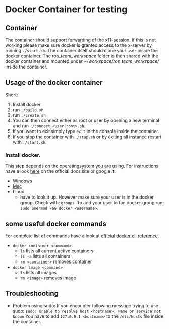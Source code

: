 # Docker Container for testing

## Container
The container should support forwarding of the x11-session. If this is not working please make sure docker is granted access to the x-server by running `./start.sh`.
The container itself should clone your `user` inside the docker container. The _ros_team_workspace_ folder is then shared with the docker container and mounted under _~/workspace/ros_team_workspace/_ inside the container.

## Usage of the docker container
Short:
1. Install docker
2. run `./build.sh`
3. run `./create.sh`
4. You can then connect either as root or user by opening a new terminal and run `:/connect_<user|root>.sh`.
5. If you want to exit simply type `exit` in the console inside the container.
6. If you stop the container with `./stop.sh` or by exiting all instance restart with `./start.sh`.

### Install docker.
This step depends on the operatingsystem you are using. For instructions have a look [here](https://docs.docker.com/) on the official docs site or google it.
* [Windows](https://docs.docker.com/desktop/windows/install/)
* [Mac](https://docs.docker.com/desktop/mac/install/)
* Linux
    - have to look it up. However make sure your user is in the docker group. Check with: `groups`.
    To add your user to the docker group run: `sudo usermod -aG docker <username>`.



## some useful docker commands
For complete list of commands have a look at [official docker cli reference](https://docs.docker.com/engine/reference/commandline/cli/).

+ `docker container <command>`
    + `ls` lists all current active containers
    + `ls -a` lists all containers
    + `rm <container>` removes container
+ `docker image <command>`
    + `ls` lists all images
    + `rm <image>` removes image

## Troubleshooting
* Problem using sudo:
If you encounter following message trying to use sudo:
`sudo: unable to resolve host <hostname>: Name or service not known`
You have to add `127.0.0.1 <hostname>` to the `/etc/hosts` file inside the container.
